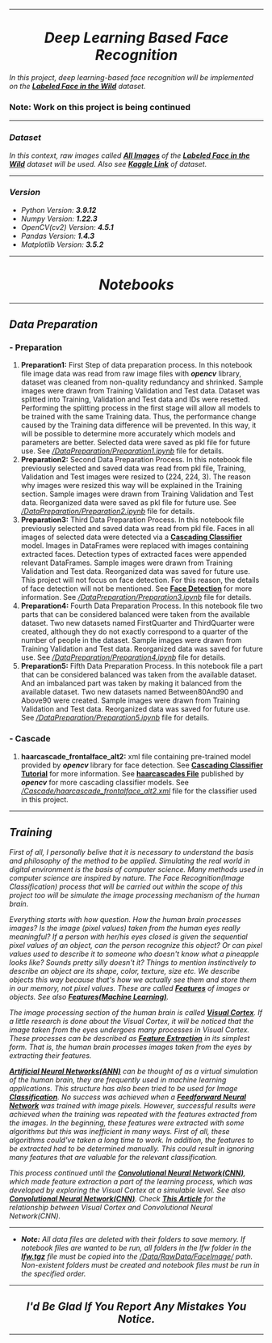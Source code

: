
---
# *<center>Deep Learning Based Face Recognition</center>*

*In this project, deep learning-based face recognition will be implemented on the
[**Labeled Face in the Wild**](http://vis-www.cs.umass.edu/lfw/ "Official Website") dataset.*

### Note: Work on this project is being continued
---

### *Dataset*
*In this context, raw images called
[**All Images**](http://vis-www.cs.umass.edu/lfw/lfw.tgz "tgz File Link")
of the 
[**Labeled Face in the Wild**](http://vis-www.cs.umass.edu/lfw/ "Official Website") dataset will be used.
Also see [**Kaggle Link**](https://www.kaggle.com/datasets/stoicstatic/face-recognition-dataset "Kaggle Link") of dataset.*

---

### *Version*

- _Python Version: **3.9.12**_
- _Numpy Version: **1.22.3**_
- _OpenCV(cv2) Version: **4.5.1**_
- _Pandas Version: **1.4.3**_
- _Matplotlib Version: **3.5.2**_

---

# *<center>Notebooks</center>*

---

## *Data Preparation*

### - Preparation

1. **Preparation1:** First Step of data preparation process. 
In this notebook file image data was read from raw image files with _**opencv**_ library,
dataset was cleaned from non-quality redundancy and shrinked.
Sample images were drawn from Training Validation and Test data.
Dataset was splitted into Training, Validation and Test data and IDs were resetted.
Performing the splitting process in the first stage will allow all models to be trained with the same Training data.
Thus, the performance change caused by the Training data difference will be prevented.
In this way, it will be possible to determine more accurately which models and parameters are better.
Selected data were saved as pkl file for future use.
See <ins>_/DataPreparation/Preparation1.ipynb_</ins> file for details.
2. **Preparation2:** Second Data Preparation Process. 
In this notebook file previously selected and saved data was read from pkl file, 
Training, Validation and Test images were resized to (224, 224, 3).
The reason why images were resized this way will be explained in the Training section.
Sample images were drawn from Training Validation and Test data.
Reorganized data were saved as pkl file for future use.
See <ins>_/DataPreparation/Preparation2.ipynb_</ins> file for details.
3. **Preparation3:** Third Data Preparation Process. 
In this notebook file previously selected and saved data was read from pkl file.
Faces in all images of selected data were detected
via a [**Cascading Classifier**](https://docs.opencv.org/3.4/db/d28/tutorial_cascade_classifier.html "docs.opencv") model.
Images in DataFrames were replaced with images containing extracted faces.
Detection types of extracted faces were appended relevant DataFrames.
Sample images were drawn from Training Validation and Test data.
Reorganized data was saved for future use.
This project will not focus on face detection.
For this reason, the details of face detection will not be mentioned.
See [**Face Detection**](https://en.wikipedia.org/wiki/Face_detection "wikipedia") for more information.
See <ins>_/DataPreparation/Preparation3.ipynb_</ins> file for details.
4. **Preparation4:** Fourth Data Preparation Process. 
In this notebook file 
two parts that can be considered balanced were taken from the available dataset.
Two new datasets named FirstQuarter and ThirdQuarter were created, 
although they do not exactly correspond to a quarter of the number of people in the dataset.
Sample images were drawn from Training Validation and Test data.
Reorganized data was saved for future use.
See <ins>_/DataPreparation/Preparation4.ipynb_</ins> file for details.
5. **Preparation5:** Fifth Data Preparation Process. 
In this notebook file 
a part that can be considered balanced was taken from the available dataset.
And an imbalanced part was taken by making it balanced from the available dataset.
Two new datasets named Between80And90 and Above90 were created.
Sample images were drawn from Training Validation and Test data.
Reorganized data was saved for future use.
See <ins>_/DataPreparation/Preparation5.ipynb_</ins> file for details.

### - Cascade

1. **haarcascade_frontalface_alt2:** xml file containing pre-trained model 
provided by _**opencv**_ library for face detection.
See [**Cascading Classifier Tutorial**](https://docs.opencv.org/3.4/db/d28/tutorial_cascade_classifier.html "docs.opencv") for more information.
See [**haarcascades File**](https://github.com/opencv/opencv/tree/master/data/haarcascades "github") published by _**opencv**_ for more cascading classifier models.
See <ins>_/Cascade/haarcascade_frontalface_alt2.xml_</ins> file for the classifier used in this project.

---
## *Training*

*First of all, I personally belive that it is necessary to understand the basis and philosophy of the method to be applied.
Simulating the real world in digital environment is the basis of computer science.
Many methods used in computer science are inspired by nature.
The Face Recognition(Image Classification) process that will be carried out within the scope of this project too will be simulate the image processing mechanism of the human brain.*

*Everything starts with how question.
How the human brain processes images?
Is the image (pixel values) taken from the human eyes really meaningful?
If a person with her/his eyes closed is given the sequential pixel values of an object, can the person recognize this object?
Or can pixel values used to describe it to someone who doesn't know what a pineapple looks like?
Sounds pretty silly doesn't it?
Things to mention instinctively to describe an object are its shape, color, texture, size etc.
We describe objects this way because that's how we actually see them and store them in our memory, not pixel values.
These are called [**Features**](https://en.wikipedia.org/wiki/Feature_(computer_vision) "wikipedia") of images or objects.
See also [**Features(Machine Learning)**](https://en.wikipedia.org/wiki/Feature_(machine_learning) "wikipedia").*

*The image processing section of the human brain is called [**Visual Cortex**](https://en.wikipedia.org/wiki/Visual_cortex "wikipedia").
If a little research is done about the Visual Cortex, it will be noticed that the image taken from the eyes undergoes many processes in Visual Cortex.
These processes can be described as [**Feature Extraction**](https://en.wikipedia.org/wiki/Feature_extraction "wikipedia") in its simplest form.
That is, the human brain processes images taken from the eyes by extracting their features.*

*[**Artificial Neural Networks(ANN)**](https://en.wikipedia.org/wiki/Artificial_neural_network "wikipedia") can be thought of as a virtual simulation of the human brain, they are frequently used in machine learning applications.
This structure has also been tried to be used for Image [**Classification**](https://en.wikipedia.org/wiki/Classification "wikipedia").
No success was achieved when a [**Feedforward Neural Network**](https://en.wikipedia.org/wiki/Feedforward_neural_network "wikipedia") was trained with image pixels.
However, successful results were achieved when the training was repeated with the features extracted from the images.
In the beginning, these features were extracted with some algorithms but this was inefficient in many ways.
First of all, these algorithms could've taken a long time to work.
In addition, the features to be extracted had to be determined manually.
This could result in ignoring many features that are valuable for the relevant classification.*

*This process continued until the [**Convolutional Neural Network(CNN)**](https://en.wikipedia.org/wiki/Convolutional_neural_network "wikipedia"), which made feature extraction a part of the learning process, which was developed by exploring the Visual Cortex at a simulable level.
See also [**Convolutional Neural Network(CNN)**](https://www.ibm.com/cloud/learn/convolutional-neural-networks "IBM"). 
Check [**This Article**](https://arxiv.org/ftp/arxiv/papers/2001/2001.07092.pdf "arxiv") for the relationship between Visual Cortex and Convolutional Neural Network(CNN).*

---

- _**Note:** All data files are deleted with their folders to save memory.
If notebook files are wanted to be run, all folders in the lfw folder in the 
[**lfw.tgz**](http://vis-www.cs.umass.edu/lfw/lfw.tgz "tgz File Link")
file must be copied into the
<ins>/Data/RawData/FaceImage/</ins> 
path.
Non-existent folders must be created and notebook files must be run in the specified order._

---

## <center>_I'd Be Glad If You Report Any Mistakes You Notice._</center>

---